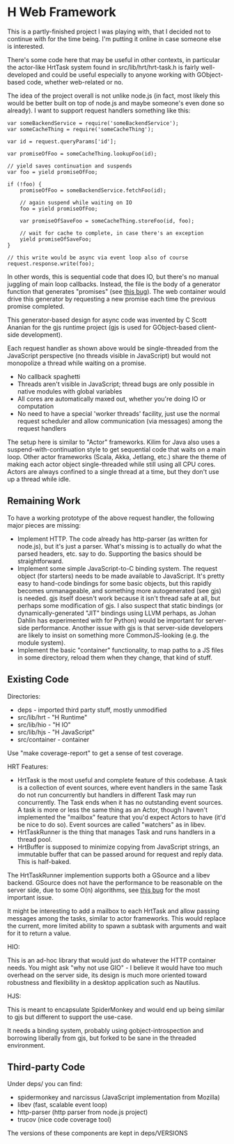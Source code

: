 H Web Framework
===============

This is a partly-finished project I was playing with, that I decided
not to continue with for the time being. I'm putting it online in case
someone else is interested.

There's some code here that may be useful in other contexts, in
particular the actor-like HrtTask system found in
src/lib/hrt/hrt-task.h is fairly well-developed and could be useful
especially to anyone working with GObject-based code, whether
web-related or no.

The idea of the project overall is not unlike node.js (in fact, most
likely this would be better built on top of node.js and maybe
someone's even done so already). I want to support request handlers
something like this:

    var someBackendService = require('someBackendService');
    var someCacheThing = require('someCacheThing');

    var id = request.queryParams['id'];

    var promiseOfFoo = someCacheThing.lookupFoo(id);

    // yield saves continuation and suspends
    var foo = yield promiseOfFoo;

    if (!foo) {
        promiseOfFoo = someBackendService.fetchFoo(id);

        // again suspend while waiting on IO
        foo = yield promiseOfFoo;

        var promiseOfSaveFoo = someCacheThing.storeFoo(id, foo);

        // wait for cache to complete, in case there's an exception
        yield promiseOfSaveFoo;
    }

    // this write would be async via event loop also of course
    request.response.write(foo);

In other words, this is sequential code that does IO, but there's no
manual juggling of main loop callbacks. Instead, the file is the body
of a generator function that generates "promises" (see
[this bug](https://bugzilla.gnome.org/show_bug.cgi?id=608450)). The web container
would drive this generator by requesting a new promise each time the
previous promise completed.

This generator-based design for async code was invented by C Scott
Ananian for the gjs runtime project (gjs is used for GObject-based
client-side development).

Each request handler as shown above would be single-threaded from the
JavaScript perspective (no threads visible in JavaScript) but would
not monopolize a thread while waiting on a promise.

* No callback spaghetti
* Threads aren't visible in JavaScript; thread bugs are only possible
  in native modules with global variables
* All cores are automatically maxed out, whether you're doing IO or computation
* No need to have a special 'worker threads' facility, just use the
  normal request scheduler and allow communication (via messages)
  among the request handlers

The setup here is similar to "Actor" frameworks. Kilim for Java also
uses a suspend-with-continuation style to get sequential code that
waits on a main loop. Other actor frameworks (Scala, Akka, Jetlang,
etc.) share the theme of making each actor object single-threaded
while still using all CPU cores. Actors are always confined to a
single thread at a time, but they don't use up a thread while idle.

Remaining Work
--------------

To have a working prototype of the above request handler, the
following major pieces are missing:

* Implement HTTP. The code already has http-parser (as written for
  node.js), but it's just a parser. What's missing is to actually do
  what the parsed headers, etc. say to do. Supporting the basics
  should be straightforward.
* Implement some simple JavaScript-to-C binding system. The request
  object (for starters) needs to be made available to JavaScript.
  It's pretty easy to hand-code bindings for some basic objects, but
  this rapidly becomes unmanageable, and something more autogenerated
  (see gjs) is needed. gjs itself doesn't work because it isn't thread
  safe at all, but perhaps some modification of gjs. I also suspect
  that static bindings (or dynamically-generated "JIT" bindings using
  LLVM perhaps, as Johan Dahlin has experimented with for Python)
  would be important for server-side performance. Another issue with
  gjs is that server-side developers are likely to insist on something
  more CommonJS-looking (e.g. the module system).
* Implement the basic "container" functionality, to map paths to a JS
  files in some directory, reload them when they change, that kind of
  stuff.

Existing Code
-------------

Directories:

* deps - imported third party stuff, mostly unmodified
* src/lib/hrt - "H Runtime"
* src/lib/hio - "H IO"
* src/lib/hjs - "H JavaScript"
* src/container - container

Use "make coverage-report" to get a sense of test coverage.

HRT Features:

* HrtTask is the most useful and complete feature of this codebase. A
  task is a collection of event sources, where event handlers in the
  same Task do not run concurrently but handlers in different Task may
  run concurrently. The Task ends when it has no outstanding event
  sources. A task is more or less the same thing as an Actor,
  though I haven't implemented the "mailbox" feature that you'd expect
  Actors to have (it'd be nice to do so). Event sources are called
  "watchers" as in libev.
* HrtTaskRunner is the thing that manages Task and runs handlers in a
  thread pool.
* HrtBuffer is supposed to minimize copying from JavaScript strings,
  an immutable buffer that can be passed around for request and reply
  data. This is half-baked.

The HrtTaskRunner implemention supports both a GSource and a libev
backend. GSource does not have the performance to be reasonable on the
server side, due to some O(n) algorithms, see
[this bug](https://bugzilla.gnome.org/show_bug.cgi?id=619329) for the most
important issue.

It might be interesting to add a mailbox to each HrtTask and allow
passing messages among the tasks, similar to actor frameworks.  This
would replace the current, more limited ability to spawn a subtask
with arguments and wait for it to return a value.

HIO:

This is an ad-hoc library that would just do whatever the HTTP
container needs. You might ask "why not use GIO" - I believe it would
have too much overhead on the server side, its design is much more
oriented toward robustness and flexibility in a desktop application
such as Nautilus.

HJS:

This is meant to encapsulate SpiderMonkey and would end up being
similar to gjs but different to support the use-case.

It needs a binding system, probably using gobject-introspection and
borrowing liberally from gjs, but forked to be sane in the threaded
environment.

Third-party Code
----------------

Under deps/ you can find:

* spidermonkey and narcissus (JavaScript implementation from Mozilla)
* libev (fast, scalable event loop)
* http-parser (http parser from node.js project)
* trucov (nice code coverage tool)

The versions of these components are kept in deps/VERSIONS

